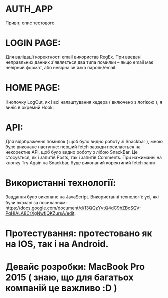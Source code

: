# AUTH_APP
Привіт, опис тестового 
# LOGIN PAGE:
Для валідації коректності email використав RegEx. При введені неправльних данних з'являється два типа помилки – якщо email має невірний формат,
або невірна зв'язка пароль/email.
# HOME PAGE:
Кнопочку LogOut, як і всі налаштування хедера ( включено з логікою ), я виніс в окремий Hook.
# API:
Для відображення помилок ( щоб було видно роботу зі Snackbar ), мною було виконане наступне: перший fetch завжди посилається на некоректне API, 
щоб було видно роботу з лібою SnackBar. Це стосується, як і запитів Posts, так і запитів Comments. При нажиманні на кнопку Try Again на Snackbar, 
буде виконаний коректиний fetch запит.
# Використанні технології:
Завдання було виконане на JavaScript. Використанні технології: усі, які були вказані за посиланням: https://docs.google.com/document/d/13QQzYvtQ4dC9hZBcSQV-PqHlALA8CrXgNwfjQKZursA/edit.
# Протестування: протестовано як на IOS, так і на Android.
# Девайс розробки: MacBook Pro 2015 ( знаю, що для багатьох компаній це важливо :D )

